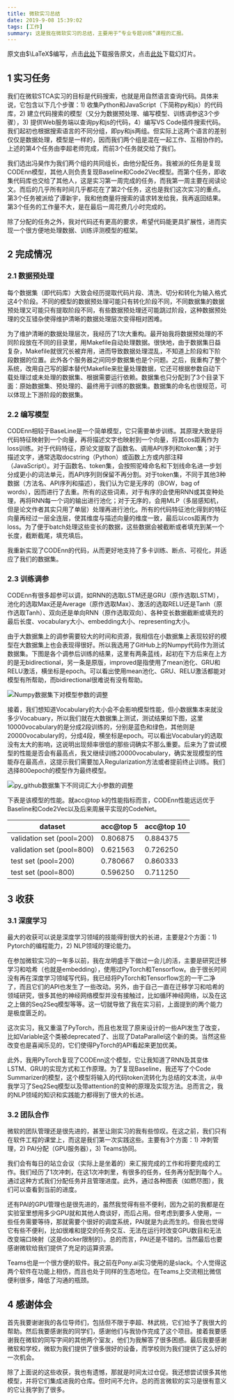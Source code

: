 ```yaml
---
title: 微软实习总结
date: 2019-9-08 15:39:02
tags: [工作]
summary: 这是我在微软实习的总结，主要用于“专业专题训练”课程的汇报。
---
```


原文由$\LaTeX$编写，点击[此处](/assets/blog/microsoft-intern-summary/main.pdf)下载报告原文，点击[此处](/assets/blog/microsoft-intern-summary/slides.pdf)下载幻灯片。

## 1 实习任务

我们在微软STCA实习的目标是代码搜索，也就是用自然语言查询代码。具体来说，它包含以下几个步骤：1) 收集Python和JavaScript（下简称py和js）的代码库，2) 建立代码搜索的模型（又分为数据预处理、编写模型、训练调参这3个步骤），3) 提供Web服务端以查询py和js的代码，4）编写VS Code插件搜索代码。我们起初也根据搜索语言的不同分组，即py和js两组。但实际上这两个语言的差别仅仅是数据处理，模型是一样的，因而我们两个组是混在一起工作、互相协作的。上述的第4个任务由李超老师完成，而前3个任务就交给了我们。

我们选出冯昊作为我们两个组的共同组长，由他分配任务。我被派的任务是复现CODEnn模型，其他人则负责复现Baseline和Code2Vec模型。而第个任务，即收集代码库也交给了其他人，这是实习第一周完成的任务，而我第一周主要在阅读论文。而后的几乎所有时间几乎都花在了第2个任务，这也是我们这次实习的重点。第3个任务被派给了谭新宇，我和他商量将搜索的请求转发给我，我再返回结果。第3个任务的工作量不大，是在最后一周花费几小时完成的。

除了分配的任务之外，我对代码还有更高的要求，希望代码能更具扩展性，进而实现一个很方便地处理数据、训练评测模型的框架。

## 2 完成情况

### 2.1 数据预处理

每个数据集（即代码库）大致会经历提取代码片段、清洗、切分和转化为输入格式这4个阶段。不同的模型的数据预处理可能只有转化阶段不同，不同数据集的数据预处理又可能只有提取阶段不同，有些数据预处理还可能跳过阶段，这种数据预处理的交互错杂使得维护清晰的数据处理层次变得相对困难。

为了维护清晰的数据处理层次，我经历了1次大重构。最开始我将数据预处理的不同阶段放在不同的目录里，用Makefile自动处理数据。很快地，由于数据集日益复杂，Makefile就很冗长被弃用，进而导致数据处理混乱，不知道上阶段和下阶段数据的位置。此外各个服务器之间同步数据集也是个问题。之后，我重构了整个系统，改用自己写的脚本替代Makefile来批量处理数据，它还可根据参数自动下载处理过或未处理的数据集、根据需要运行依赖。数据集也只分配到了3个目录下面：原始数据集、预处理的、最终用于训练的数据集。数据集的命名也很规范，可以体现上下游阶段的数据集。

### 2.2 编写模型

CODEnn相较于BaseLine是一个简单模型，它只需要单步训练。其原理大致是将代码特征映射到一个向量，再将描述文字也映射到一个向量，将其cos距离作为loss训练。对于代码特征，原论文提取了函数名、调用API序列和token集；对于描述文字，通常选取docstring（Python）或函数上方或内部注释（JavaScript）。对于函数名、token集，会按照驼峰命名和下划线命名进一步划分成更小的词法单元，而API序列则保留不再分割。对于token集，不同于其他3种数据（方法名、API序列和描述），我们认为它是无序的（BOW，bag of words），因而进行了去重。所有的这些词素，对于有序的会使用RNN或其变种处理，再将RNN每一个词的输出进行池化；对于无序的，会用MLP（多层感知机，但是论文作者其实只用了单层）处理再进行池化。所有的代码特征池化得到的特征向量再经过一层全连层，使其维度与描述向量的维度一致，最后以cos距离作为loss。为了便于batch处理这些变长的数据，这些数据会被截断或者填充到某一个长度，截断截尾，填充填后。

我重新实现了CODEnn的代码，从而更好地支持了多卡训练、断点、可视化，并适应了我们的数据集。

### 2.3 训练调参

CODEnn有很多超参可以调，如RNN的选取LSTM还是GRU（原作选取LSTM），池化的选取Max还是Average（原作选取Max）、激活的选取RELU还是Tanh（原作选取Tanh）、双向还是单向RNN（原作选取双向）、各种变长数据截断或填充的最后长度、vocabulary大小、embedding大小、representing大小。

由于大数据集上的调参需要较大的时间和资源，我相信在小数据集上表现较好的模型在大数据集上也会表现得很好。所以我选用了GitHub上的Numpy代码作为测试数据集。下图是各个调参后训练的结果，这里有两条蓝线，起初在下方后来在上方的是无bidirectional，另一条是原版，improved是指使用了mean池化、GRU和RELU激活，横坐标是epoch。可以看出使用mean池化、GRU、RELU激活都能对模型有所帮助，而bidirectional很难说有没有帮助。

![Numpy数据集下对模型参数的调整](/assets/blog/microsoft-intern-summary/numpy-codenn.png)

接着，我们想知道Vocabulary的大小会不会影响模型性能，但小数据集本来就没多少Vocabuary，所以我们就在大数据集上测试，测试结果如下图，这里10000vocabulary的是分成2段训练的，分别是蓝色和绿色，其他则是20000vocabulary的，分成4段，横坐标是epoch。可以看出Vocabulary的选取没有太大的影响，这说明出现频率很低的那些词确实不那么重要。后来为了尝试模型的性能是否会有最高点，我又继续训练20000vocabulary，确实发现模型的性能存在最高点，这提示我们需要加入Regularization方法或者提前终止训练。我们选择800epoch的模型作为最终模型。

![py_github数据集下不同词汇大小参数的调整](/assets/blog/microsoft-intern-summary/py_github-codenn_improved.png)

下表是该模型的性能。就acc@top k的性能指标而言，CODEnn性能远远优于Baseline和Code2Vec以及后来周展平实现的CodeNet。

| dataset | acc@top 5 | acc@top 10 |
|-|-|-|
| validation set  (pool=200) | 0.806875 | 0.884375 |
| validation set  (pool=800) | 0.621563 | 0.726250 |
| test set  (pool=200) | 0.780667 | 0.860333 |
| test set  (pool=800) | 0.596250 | 0.711250 |

## 3 收获

### 3.1 深度学习

最大的收获可以说是深度学习领域的技能得到很大的长进，主要是2个方面：1) Pytorch的编程能力，2) NLP领域的理论能力。

在参加微软实习的一年多以前，我在龙明盛手下做过一会儿的活，主要是研究迁移学习和哈希（也就是embedding），使用过PyTorch和Tensorflow。由于很长时间没有再在深度学习领域写代码，我已经将PyTorch和Tensorflow忘的一干二净了，而且它们的API也发生了一些改动。另外，由于自己一直在迁移学习和哈希的领域研究，很多其他的神经网络模型并没有接触过，比如循环神经网络，以及在这之上做的Seq2Seq模型等等。这一切就导致了我在实习前，上面提到的两个能力是极度匮乏的。

这次实习，我又重温了PyTorch，而且也发现了原来设计的一些API发生了改变，比如Variable这个类被deprecated了、出现了DataParallel这个新的类。当然这些改变也是喜闻乐见的，它们使得PyTorch的API看起来更加优美。

此外，我用PyTorch复现了CODEnn这个模型，它让我知道了RNN及其变体LSTM、GRU的实现方式和工作原理。为了复现Baseline，我还写了个Code Summarizer的模型，这个模型将输入的代码token流转化为总结的文本流，从中我学习了Seq2Seq模型以及带attention的变种的原理及实现方法。总而言之，我的NLP领域的知识和实践能力都得到了很大的长进。

### 3.2 团队合作

微软的团队管理还是很先进的，甚至让刚实习的我有些惊叹。在这之前，我们只有在软件工程的课堂上，而这是我们第一次实践这些。主要有3个方面：1) 冲刺管理，2) PAI分配（GPU服务器），3) Teams协同。

我们会有每日的站立会议（实际上是坐着的）来汇报完成的工作和将要完成的工作。我们经历了1次冲刺，在这1次冲刺里，有很多的任务，任务再分配到每个人。通过这种方式我们分配任务并且管理进度。此外，通过各种图表（如燃尽图），我们可以查看到当前的进度。

还有PAI的GPU管理也是很先进的，虽然我觉得有些不便利，因为之前的我都是在实验室里想用多少GPU就和其他人商谈好，而后占用。但考虑到要多人使用，一些任务需要等待，那就需要个很好的调度系统，PAI就是为此而生的。但我也觉得它有些不便利，比如很难和提交的任务交互、无法在运行时改变GPU数目和无法改变端口映射（这是docker限制的）。总的而言，PAI还是不错的。当然最后也要感谢微软给我们提供了充足的运算资源。

Teams也是一个很方便的软件。我之前在Pony.ai实习使用的是slack。个人觉得这两个软件在功能上相仿，而且也处于同样的生态地位。在Teams上交流相比微信便利很多，降低了沟通的瓶颈。

## 4 感谢体会

首先我要谢谢我的各位导师们，包括但不限于李超、林武桃，它们给予了我很大的帮助。然后我要感谢我的同学们，感谢他们与我协作完成了这个项目。接着我要感谢我在微软的同写字间的其他两个室友，他们为我解答了很多困惑。最后我要感谢微软和学校，微软为我们提供了很多很好的设备，而学校则为我们提供了这么好的一次机会。

除了上面说的这些收获，我也有遗憾，那就是时间太过仓促。我还想尝试很多其他模型，并将它们集成进我的仓库。但时间不允许。总的而言微软的实习是很有意义的它让我学到了很多。
